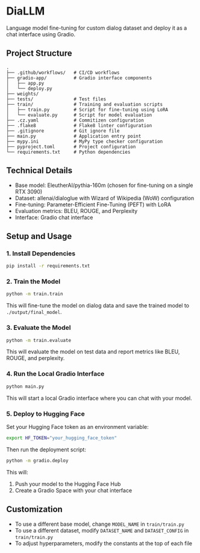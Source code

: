 # DiaLLM 

Language model fine-tuning for custom dialog dataset and deploy it as a chat interface using Gradio.

## Project Structure

```
.
├── .github/workflows/   # CI/CD workflows
├── gradio-app/          # Gradio interface components
│   ├── app.py        
│   └── deploy.py   
├── weights/           
├── tests/               # Test files
├── train/               # Training and evaluation scripts
│   ├── train.py         # Script for fine-tuning using LoRA
│   └── evaluate.py      # Script for model evaluation
├── .cz.yaml             # Commitizen configuration
├── .flake8              # Flake8 linter configuration
├── .gitignore           # Git ignore file
├── main.py              # Application entry point
├── mypy.ini             # MyPy type checker configuration
├── pyproject.toml       # Project configuration
└── requirements.txt     # Python dependencies
```

## Technical Details

* Base model: EleutherAI/pythia-160m (chosen for fine-tuning on a single RTX 3090)
* Dataset: allenai/dialoglue with Wizard of Wikipedia (WoW) configuration
* Fine-tuning: Parameter-Efficient Fine-Tuning (PEFT) with LoRA
* Evaluation metrics: BLEU, ROUGE, and Perplexity
* Interface: Gradio chat interface

## Setup and Usage

### 1. Install Dependencies

```bash
pip install -r requirements.txt
```

### 2. Train the Model

```bash
python -m train.train
```

This will fine-tune the model on dialog data and save the trained model to `./output/final_model`.

### 3. Evaluate the Model

```bash
python -m train.evaluate
```

This will evaluate the model on test data and report metrics like BLEU, ROUGE, and perplexity.

### 4. Run the Local Gradio Interface

```bash
python main.py
```

This will start a local Gradio interface where you can chat with your model.

### 5. Deploy to Hugging Face

Set your Hugging Face token as an environment variable:

```bash
export HF_TOKEN="your_hugging_face_token"
```

Then run the deployment script:

```bash
python -m gradio.deploy
```

This will:
1. Push your model to the Hugging Face Hub
2. Create a Gradio Space with your chat interface

## Customization

* To use a different base model, change `MODEL_NAME` in `train/train.py`
* To use a different dataset, modify `DATASET_NAME` and `DATASET_CONFIG` in `train/train.py`
* To adjust hyperparameters, modify the constants at the top of each file